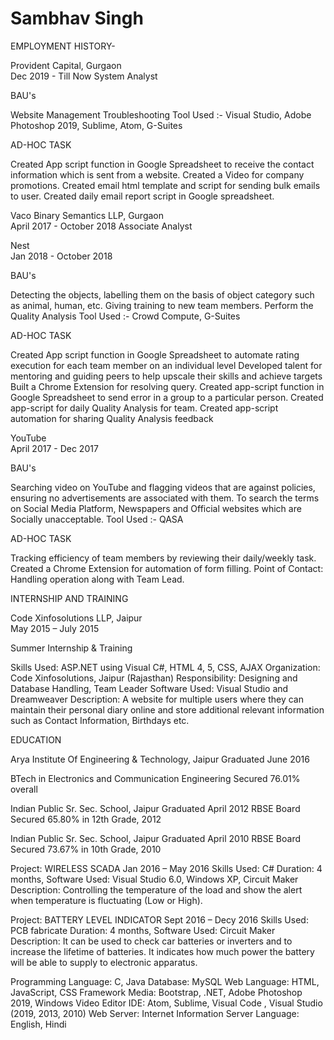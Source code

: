 # Sambhav Singh

EMPLOYMENT HISTORY-

Provident Capital, Gurgaon  	
Dec 2019 - Till Now
System Analyst

BAU's

Website Management
Troubleshooting
Tool Used :- Visual Studio, Adobe Photoshop 2019, Sublime, Atom, G-Suites 

AD-HOC TASK

Created App script function in Google Spreadsheet to receive the contact information which is sent from a website.
Created a Video for company promotions.
Created email html template and script for sending bulk emails to user.
Created daily email report script in Google spreadsheet.

Vaco Binary Semantics LLP, Gurgaon  	
April 2017 - October 2018
Associate Analyst

Nest  	
Jan 2018 - October 2018

BAU's

Detecting the objects, labelling them on the basis of object category such as animal, human, etc.
Giving training to new team members.
Perform the Quality Analysis
Tool Used :- Crowd Compute, G-Suites 

AD-HOC TASK

Created App script function in Google Spreadsheet to automate rating execution for each team member on an individual level
Developed talent for mentoring and guiding peers to help upscale their skills and achieve targets
Built a Chrome Extension for resolving query. 
Created app-script function in Google Spreadsheet to send error in a group to a particular person.
Created app-script for daily Quality Analysis for team. 
Created app-script automation for sharing Quality Analysis feedback	

YouTube  	
April 2017 - Dec 2017

BAU's

Searching video on YouTube and flagging videos that are against policies, ensuring no advertisements are associated with them.
To search the terms on Social Media Platform, Newspapers and Official websites which are Socially unacceptable.
Tool Used :- QASA

AD-HOC TASK

Tracking efficiency of team members by reviewing their daily/weekly task.
Created a Chrome Extension for automation of form filling.
Point of Contact: Handling operation along with Team Lead.

INTERNSHIP AND TRAINING

Code Xinfosolutions LLP, Jaipur  	
May 2015 – July 2015

Summer Internship & Training

Skills Used: ASP.NET using Visual C#, HTML 4, 5, CSS, AJAX
Organization: Code Xinfosolutions, Jaipur (Rajasthan)
Responsibility: Designing and Database Handling, Team Leader
Software Used: Visual Studio and Dreamweaver
Description: A website for multiple users where they can maintain their personal diary online and store additional relevant information such as Contact Information, Birthdays etc. 

EDUCATION

Arya Institute Of Engineering & Technology, Jaipur
Graduated June 2016

BTech in Electronics and Communication Engineering
Secured 76.01% overall

Indian Public Sr. Sec. School, Jaipur
Graduated April 2012
RBSE Board
Secured 65.80% in 12th Grade, 2012

Indian Public Sr. Sec. School, Jaipur
Graduated April 2010
RBSE Board
Secured 73.67% in 10th Grade, 2010

Project: WIRELESS SCADA
Jan 2016 – May 2016
Skills Used: C#
Duration: 4 months,
Software Used: Visual Studio 6.0, Windows XP, Circuit Maker
Description: Controlling the temperature of the load and show the alert when temperature is fluctuating (Low or High). 

Project: BATTERY LEVEL INDICATOR
Sept 2016 – Decy 2016
Skills Used: PCB fabricate
Duration: 4 months,
Software Used: Circuit Maker
Description: It can be used to check car batteries or inverters and to increase the lifetime of batteries. It indicates how much power the battery will be able to supply to electronic apparatus.

Programming Language:   C, Java
Database: MySQL
Web Language: HTML, JavaScript, CSS Framework
Media: Bootstrap, .NET, Adobe Photoshop 2019, Windows Video Editor
IDE: Atom, Sublime, Visual Code , Visual Studio (2019, 2013, 2010)
Web Server: Internet Information Server
Language: English, Hindi


